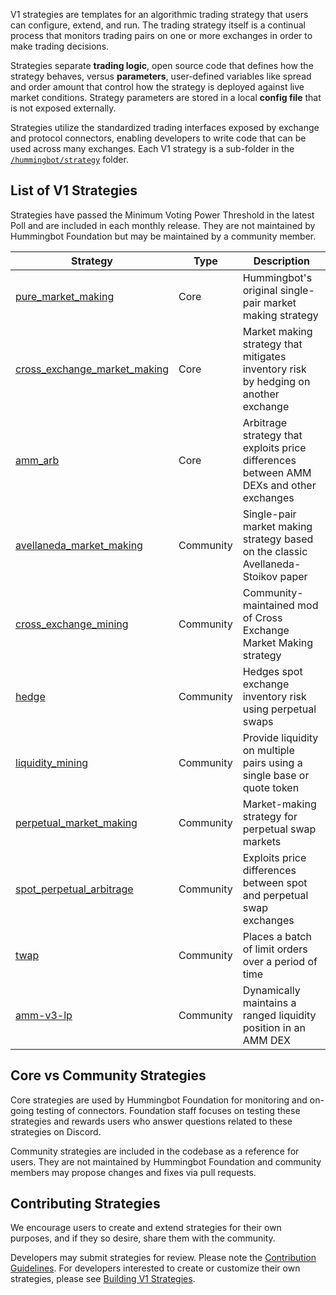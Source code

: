 V1 strategies are templates for an algorithmic trading strategy that users can configure, extend, and run. The trading strategy itself is a continual process that monitors trading pairs on one or more exchanges in order to make trading decisions.

Strategies separate **trading logic**, open source code that defines how the strategy behaves, versus **parameters**, user-defined variables like spread and order amount that control how the strategy is deployed against live market conditions. Strategy parameters are stored in a local **config file** that is not exposed externally.

Strategies utilize the standardized trading interfaces exposed by exchange and protocol connectors, enabling developers to write code that can be used across many exchanges. Each V1 strategy is a sub-folder in the [`/hummingbot/strategy`](https://github.com/hummingbot/hummingbot/tree/master/hummingbot/strategy) folder.

## List of V1 Strategies

Strategies have passed the Minimum Voting Power Threshold in the latest Poll and are included in each monthly release. They are not maintained by Hummingbot Foundation but may be maintained by a community member.

| Strategy                                                      | Type | Description |
|---------------------------------------------------------------|------|-------------|
| [pure_market_making](../strategies/pure-market-making.md)                    | Core | Hummingbot's original single-pair market making strategy |
| [cross_exchange_market_making](../strategies/cross-exchange-market-making)| Core | Market making strategy that mitigates inventory risk by hedging on another exchange |
| [amm_arb](../strategies/amm-arbitrage)                                    | Core | Arbitrage strategy that exploits price differences between AMM DEXs and other exchanges |
| [avellaneda_market_making](../strategies/avellaneda-market-making)        | Community| Single-pair market making strategy based on the classic Avellaneda-Stoikov paper  |
| [cross_exchange_mining](../strategies/cross-exchange-mining)              | Community | Community-maintained mod of Cross Exchange Market Making strategy |
| [hedge](../strategies/hedge)                                              | Community | Hedges spot exchange inventory risk using perpetual swaps |
| [liquidity_mining](../strategies/liquidity-mining)                        | Community | Provide liquidity on multiple pairs using a single base or quote token |
| [perpetual_market_making](../strategies/perpetual-market-making)          | Community| Market-making strategy for perpetual swap markets |
| [spot_perpetual_arbitrage](../strategies/spot-perpetual-arbitrage)        | Community | Exploits price differences between spot and perpetual swap exchanges |
| [twap](../strategies/twap)                                                | Community | Places a batch of limit orders over a period of time |
| [amm-v3-lp](../strategies/amm-v3-lp)                              | Community | Dynamically maintains a ranged liquidity position in an AMM DEX |

## Core vs Community Strategies

Core strategies are used by Hummingbot Foundation for monitoring and on-going testing of connectors. Foundation staff focuses on testing these strategies and rewards users who answer questions related to these strategies on Discord.

Community strategies are included in the codebase as a reference for users. They are not maintained by Hummingbot Foundation and community members may propose changes and fixes via pull requests.

## Contributing Strategies

We encourage users to create and extend strategies for their own purposes, and if they so desire, share them with the community.

Developers may submit strategies for review. Please note the [Contribution Guidelines](../developers/contributions.md). For developers interested to create or customize their own strategies, please see [Building V1 Strategies](../developers/strategies/index.md).
